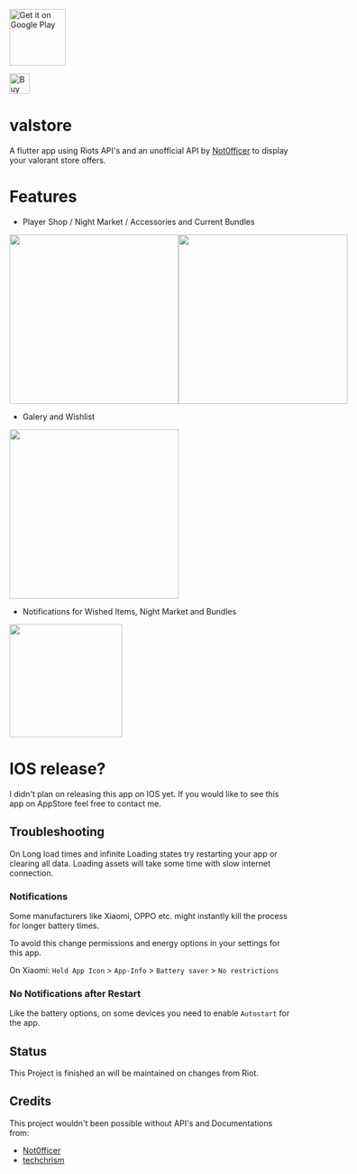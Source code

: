 
  
<a class="badge" href="https://play.google.com/store/apps/details?id=de.zaroc.valstore&pcampaignid=pcampaignidMKT-Other-global-all-co-prtnr-pyPartBadge-Mar2515-1"><img height=100px alt="Get it on Google Play" src="https://play.google.com/intl/en_us/badges/static/images/badges/en_badge_web_generic.png"/></a>

<a href='https://ko-fi.com/N4N1IL99T' target='_blank'><img height='36' style='border:0px;height:36px;' src='https://storage.ko-fi.com/cdn/kofi4.png?v=3' border='0' alt='Buy Me a Coffee at ko-fi.com' /></a>



# valstore

A flutter app using Riots API's and an unofficial API by [Not0fficer](https://github.com/NotOfficer) to display your valorant store offers.

# Features

- Player Shop / Night Market / Accessories and Current Bundles
<div style="display:flex;">
<img src="https://firebasestorage.googleapis.com/v0/b/valstore-c6e9a.appspot.com/o/git%2FScreenshot_2023-07-12-09-01-43-516_de.zaroc.valstore.jpg?alt=media&token=df901c6d-6e49-450a-a991-bb3194ff3561" height=300px/>
<img src="https://firebasestorage.googleapis.com/v0/b/valstore-c6e9a.appspot.com/o/git%2FScreenshot_2023-07-12-10-04-34-443_de.zaroc.valstore.jpg?alt=media&token=dbe3617f-c8c4-41b6-8c77-91199083bc7f" height=300px/>  
</div>

- Galery and Wishlist

<img src="https://firebasestorage.googleapis.com/v0/b/valstore-c6e9a.appspot.com/o/git%2FScreenshot_2023-07-12-09-02-12-388_de.zaroc.valstore.jpg?alt=media&token=7acd8071-6952-43eb-b7c0-f19f708486c8" height=300px/>

- Notifications for Wished Items, Night Market and Bundles

<img src="https://firebasestorage.googleapis.com/v0/b/valstore-c6e9a.appspot.com/o/git%2FScreenshot_2023-07-12-08-53-01-366_de.zaroc.valstore.png?alt=media&token=cef3c5af-c59f-44d4-97dc-9a4ec8f893f5" height=200px/>

# IOS release?

I didn't plan on releasing this app on IOS yet.
If you would like to see this app on AppStore feel free to contact me.

## Troubleshooting

On Long load times and infinite Loading states try restarting your app or clearing all data.
Loading assets will take some time with slow internet connection.

### Notifications

Some manufacturers like Xiaomi, OPPO etc. might instantly kill the process for longer battery times.

To avoid this change permissions and energy options in your settings for this app.

On Xiaomi: `Hold App Icon` > `App-Info` > `Battery saver` > `No restrictions`  

### No Notifications after Restart

Like the battery options, on some devices you need to enable `Autostart` for the app.

## Status

This Project is finished an will be maintained on changes from Riot.

## Credits

This project wouldn't been possible without API's and Documentations from:

- [Not0fficer](https://github.com/Valorant-API)
- [techchrism](https://github.com/techchrism/valorant-api-docs)
